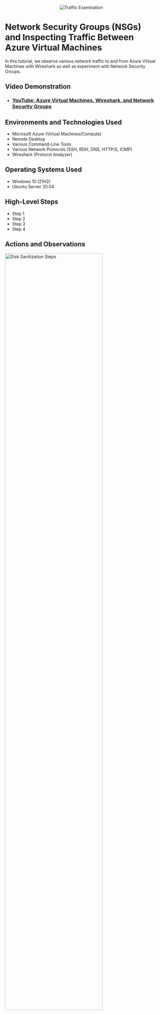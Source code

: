 <p align="center">
<img src="https://i.imgur.com/Ua7udoS.png" alt="Traffic Examination"/>
</p>

<h1>Network Security Groups (NSGs) and Inspecting Traffic Between Azure Virtual Machines</h1>
In this tutorial, we observe various network traffic to and from Azure Virtual Machines with Wireshark as well as experiment with Network Security Groups. <br />


<h2>Video Demonstration</h2>

- ### [YouTube: Azure Virtual Machines, Wireshark, and Network Security Groups](https://www.youtube.com)

<h2>Environments and Technologies Used</h2>

- Microsoft Azure (Virtual Machines/Compute)
- Remote Desktop
- Various Command-Line Tools
- Various Network Protocols (SSH, RDH, DNS, HTTP/S, ICMP)
- Wireshark (Protocol Analyzer)

<h2>Operating Systems Used </h2>

- Windows 10 (21H2)
- Ubuntu Server 20.04

<h2>High-Level Steps</h2>

- Step 1
- Step 2
- Step 3
- Step 4

<h2>Actions and Observations</h2>

<p>
<img src="https://imgur.com/tCiT82F.png" height="80%" width="80%" alt="Disk Sanitization Steps"/>
</p>
<p>
A Network Security Group (or NSG) in Azure works like a virtual security guard for your cloud network.
It controls which traffic is allowed in or out of your Virtual Machines (VMs).

Think of it like the security checkpoint at the front gate of your Azure network.
Only approved “cars” (data) are allowed to enter or leave.
Imagine you built a small neighborhood in Azure:
		Each house = one Virtual Machine (VM)
		The road between houses = the Virtual Network (VNet)
		The security guard at the gate = the NSG

The NSG checks every car (network packet) that wants to enter or exit.
If it’s on the approved list (rules) → it passes.
If not → it’s blocked..
</p>
<br />

<p>
<img src="https://imgur.com/tFD1nNM.png" height="80%" width="80%" alt="Disk Sanitization Steps"/>
</p>
<p>
What Does “Inspecting Network Protocols” Mean?

When we say “inspecting network protocols,” it means checking and analyzing the data that’s moving between computers to understand what kind of communication is happening and how it’s behaving.

Think of it as looking inside the envelope (the data packet) to see:
	•	Who sent it
	•	Who it’s going to
	•	What type of message it carries (like a web page, an email, or a video stream).
</p>
<br />

<p>
<img src="https://i.imgur.com/DJmEXEB.png" height="80%" width="80%" alt="Disk Sanitization Steps"/>
</p>
<p>
Lorem ipsum dolor sit amet, consectetur adipiscing elit, sed do eiusmod tempor incididunt ut labore et dolore magna aliqua. Ut enim ad minim veniam, quis nostrud exercitation ullamco laboris nisi ut aliquip ex ea commodo consequat. Duis aute irure dolor in reprehenderit in voluptate velit esse cillum dolore eu fugiat nulla pariatur.
</p>
<br />
